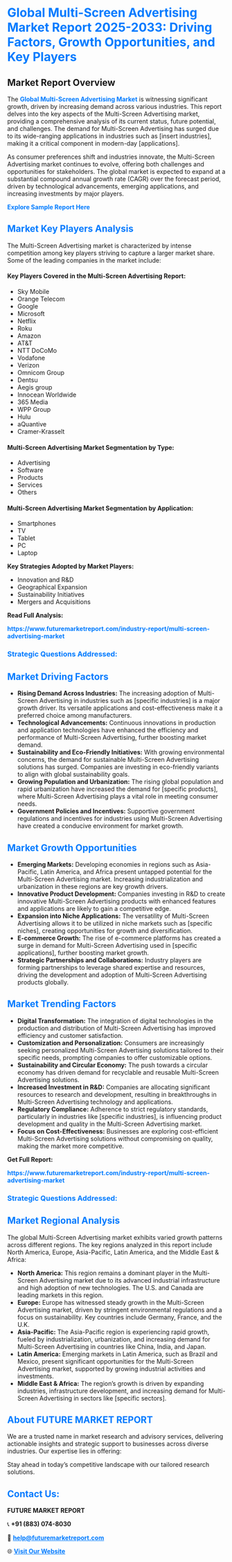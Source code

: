 <h1 style="color: #007BFF;">Global Multi-Screen Advertising Market Report 2025-2033: Driving Factors, Growth Opportunities, and Key Players</h1>

<section id="overview">
<h2>Market Report Overview</h2>
<p>The <a href="https://www.futuremarketreport.com/industry-report/multi-screen-advertising-market" style="color: #007BFF; text-decoration: none;"><strong>Global Multi-Screen Advertising Market</strong></a> is witnessing significant growth, driven by increasing demand across various industries. This report delves into the key aspects of the Multi-Screen Advertising market, providing a comprehensive analysis of its current status, future potential, and challenges. The demand for Multi-Screen Advertising has surged due to its wide-ranging applications in industries such as [insert industries], making it a critical component in modern-day [applications].</p>
<p>As consumer preferences shift and industries innovate, the Multi-Screen Advertising market continues to evolve, offering both challenges and opportunities for stakeholders. The global market is expected to expand at a substantial compound annual growth rate (CAGR) over the forecast period, driven by technological advancements, emerging applications, and increasing investments by major players.</p>
</section>

<section id="overview">
<p><a href="https://www.futuremarketreport.com/request-sample/reportId=105793" style="color: #007BFF; text-decoration: none;"><strong>Explore Sample Report Here</strong></a></p>
</section>

<section id="key-players">
<h2 style="color: #007BFF;">Market Key Players Analysis</h2>
<p>The Multi-Screen Advertising market is characterized by intense competition among key players striving to capture a larger market share. Some of the leading companies in the market include:</p>
<h4>Key Players Covered in the Multi-Screen Advertising Report:</h4>
<ul><li>Sky Mobile</li><li>Orange Telecom</li><li>Google</li><li>Microsoft</li><li>Netflix</li><li>Roku</li><li>Amazon</li><li>AT&amp;T</li><li>NTT DoCoMo</li><li>Vodafone</li><li>Verizon</li><li>Omnicom Group</li><li>Dentsu</li><li>Aegis group</li><li>Innocean Worldwide</li><li>365 Media</li><li>WPP Group</li><li>Hulu</li><li>aQuantive</li><li>Cramer-Krasselt</li></ul>
<h4>Multi-Screen Advertising Market Segmentation by Type:</h4>
<ul><li>Advertising</li><li>Software</li><li>Products</li><li>Services</li><li>Others</li></ul>

<h4>Multi-Screen Advertising Market Segmentation by Application:</h4>
<ul><li>Smartphones</li><li>TV</li><li>Tablet</li><li>PC</li><li>Laptop</li></ul>
<p><strong>Key Strategies Adopted by Market Players:</strong></p>
<ul>
<li>Innovation and R&D</li>
<li>Geographical Expansion</li>
<li>Sustainability Initiatives</li>
<li>Mergers and Acquisitions</li>
</ul>
</section>

<section>
<p><strong>Read Full Analysis: </strong></p><a href="https://www.futuremarketreport.com/industry-report/multi-screen-advertising-market" style="color: #007BFF; text-decoration: none;"><strong>https://www.futuremarketreport.com/industry-report/multi-screen-advertising-market</strong></a>
<h3 style="color: #007BFF;">Strategic Questions Addressed:</h3>
</section>

<section id="driving-factors">
<h2 style="color: #007BFF;">Market Driving Factors</h2>
<ul>
<li><strong>Rising Demand Across Industries:</strong> The increasing adoption of Multi-Screen Advertising in industries such as [specific industries] is a major growth driver. Its versatile applications and cost-effectiveness make it a preferred choice among manufacturers.</li>
<li><strong>Technological Advancements:</strong> Continuous innovations in production and application technologies have enhanced the efficiency and performance of Multi-Screen Advertising, further boosting market demand.</li>
<li><strong>Sustainability and Eco-Friendly Initiatives:</strong> With growing environmental concerns, the demand for sustainable Multi-Screen Advertising solutions has surged. Companies are investing in eco-friendly variants to align with global sustainability goals.</li>
<li><strong>Growing Population and Urbanization:</strong> The rising global population and rapid urbanization have increased the demand for [specific products], where Multi-Screen Advertising plays a vital role in meeting consumer needs.</li>
<li><strong>Government Policies and Incentives:</strong> Supportive government regulations and incentives for industries using Multi-Screen Advertising have created a conducive environment for market growth.</li>
</ul>
</section>

<section id="growth-opportunities">
<h2 style="color: #007BFF;">Market Growth Opportunities</h2>
<ul>
<li><strong>Emerging Markets:</strong> Developing economies in regions such as Asia-Pacific, Latin America, and Africa present untapped potential for the Multi-Screen Advertising market. Increasing industrialization and urbanization in these regions are key growth drivers.</li>
<li><strong>Innovative Product Development:</strong> Companies investing in R&D to create innovative Multi-Screen Advertising products with enhanced features and applications are likely to gain a competitive edge.</li>
<li><strong>Expansion into Niche Applications:</strong> The versatility of Multi-Screen Advertising allows it to be utilized in niche markets such as [specific niches], creating opportunities for growth and diversification.</li>
<li><strong>E-commerce Growth:</strong> The rise of e-commerce platforms has created a surge in demand for Multi-Screen Advertising used in [specific applications], further boosting market growth.</li>
<li><strong>Strategic Partnerships and Collaborations:</strong> Industry players are forming partnerships to leverage shared expertise and resources, driving the development and adoption of Multi-Screen Advertising products globally.</li>
</ul>
</section>

<section id="trending-factors">
<h2 style="color: #007BFF;">Market Trending Factors</h2>
<ul>
<li><strong>Digital Transformation:</strong> The integration of digital technologies in the production and distribution of Multi-Screen Advertising has improved efficiency and customer satisfaction.</li>
<li><strong>Customization and Personalization:</strong> Consumers are increasingly seeking personalized Multi-Screen Advertising solutions tailored to their specific needs, prompting companies to offer customizable options.</li>
<li><strong>Sustainability and Circular Economy:</strong> The push towards a circular economy has driven demand for recyclable and reusable Multi-Screen Advertising solutions.</li>
<li><strong>Increased Investment in R&D:</strong> Companies are allocating significant resources to research and development, resulting in breakthroughs in Multi-Screen Advertising technology and applications.</li>
<li><strong>Regulatory Compliance:</strong> Adherence to strict regulatory standards, particularly in industries like [specific industries], is influencing product development and quality in the Multi-Screen Advertising market.</li>
<li><strong>Focus on Cost-Effectiveness:</strong> Businesses are exploring cost-efficient Multi-Screen Advertising solutions without compromising on quality, making the market more competitive.</li>
</ul>
</section>

<section>
<p><strong>Get Full Report: </strong></p><a href="https://www.futuremarketreport.com/industry-report/multi-screen-advertising-market" style="color: #007BFF; text-decoration: none;"><strong>https://www.futuremarketreport.com/industry-report/multi-screen-advertising-market</strong></a>
<h3 style="color: #007BFF;">Strategic Questions Addressed:</h3>
</section>


<section id="regional-analysis">
<h2 style="color: #007BFF;">Market Regional Analysis</h2>
<p>The global Multi-Screen Advertising market exhibits varied growth patterns across different regions. The key regions analyzed in this report include North America, Europe, Asia-Pacific, Latin America, and the Middle East & Africa:</p>
<ul>
<li><strong>North America:</strong> This region remains a dominant player in the Multi-Screen Advertising market due to its advanced industrial infrastructure and high adoption of new technologies. The U.S. and Canada are leading markets in this region.</li>
<li><strong>Europe:</strong> Europe has witnessed steady growth in the Multi-Screen Advertising market, driven by stringent environmental regulations and a focus on sustainability. Key countries include Germany, France, and the U.K.</li>
<li><strong>Asia-Pacific:</strong> The Asia-Pacific region is experiencing rapid growth, fueled by industrialization, urbanization, and increasing demand for Multi-Screen Advertising in countries like China, India, and Japan.</li>
<li><strong>Latin America:</strong> Emerging markets in Latin America, such as Brazil and Mexico, present significant opportunities for the Multi-Screen Advertising market, supported by growing industrial activities and investments.</li>
<li><strong>Middle East & Africa:</strong> The region’s growth is driven by expanding industries, infrastructure development, and increasing demand for Multi-Screen Advertising in sectors like [specific sectors].</li>
</ul>
</section>

<footer>
<h2 style="color: #007BFF;">About FUTURE MARKET REPORT</h2>
<p>We are a trusted name in market research and advisory services, delivering actionable insights and strategic support to businesses across diverse industries. Our expertise lies in offering:</p>

<p>Stay ahead in today’s competitive landscape with our tailored research solutions.</p>

<h2 style="color: #007BFF;">Contact Us:</h2>
<p><strong>FUTURE MARKET REPORT</strong></p>
<p>📞 <strong>+91 (883) 074-8030</strong></p>
<p>📧 <strong><a href="mailto:help@futuremarketreport.com" style="color: #007BFF;">help@futuremarketreport.com</a></strong></p>
<p>🌐 <strong><a href="https://www.futuremarketreport.com/" style="color: #007BFF;">Visit Our Website</a></strong></p>
</footer>